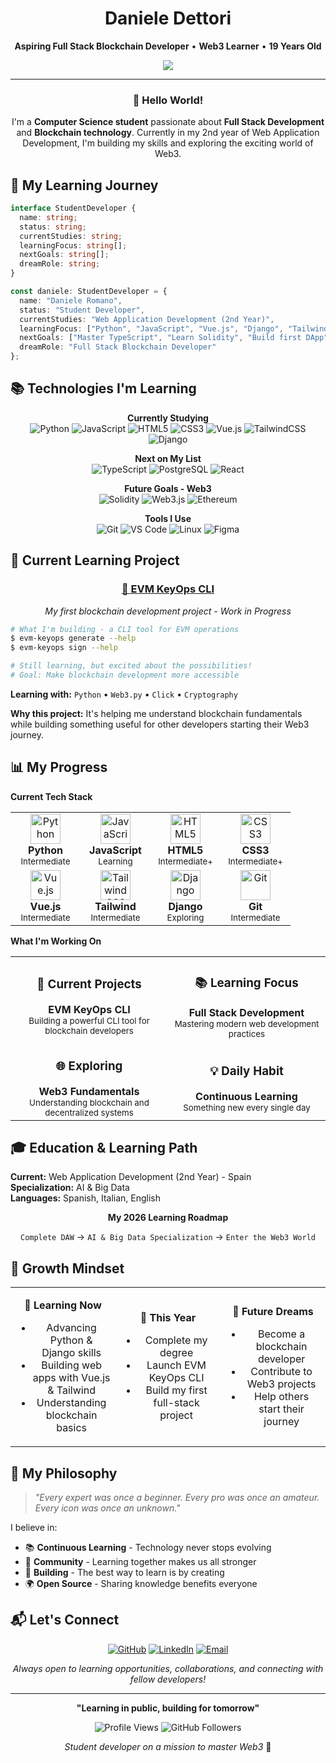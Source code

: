 <div align="center">
  
# Daniele Dettori
**Aspiring Full Stack Blockchain Developer** • **Web3 Learner** • **19 Years Old**

<div>
  <img src="https://readme-typing-svg.herokuapp.com/?lines=Learning+to+build+the+future;Student+Developer+Journey;Python+%7C+JavaScript+%7C+Web3;Always+curious%2C+always+growing&font=Fira%20Code&center=true&width=440&height=45&color=6366f1&vCenter=true&pause=1000&size=22" />
</div>

---

### 👋 Hello World!

I'm a **Computer Science student** passionate about **Full Stack Development** and **Blockchain technology**. Currently in my 2nd year of Web Application Development, I'm building my skills and exploring the exciting world of Web3.

</div>

## 🎯 My Learning Journey

```typescript
interface StudentDeveloper {
  name: string;
  status: string;
  currentStudies: string;
  learningFocus: string[];
  nextGoals: string[];
  dreamRole: string;
}

const daniele: StudentDeveloper = {
  name: "Daniele Romano",
  status: "Student Developer",
  currentStudies: "Web Application Development (2nd Year)",
  learningFocus: ["Python", "JavaScript", "Vue.js", "Django", "TailwindCSS", "HTML5/CSS3"],
  nextGoals: ["Master TypeScript", "Learn Solidity", "Build first DApp"],
  dreamRole: "Full Stack Blockchain Developer"
};
```

## 📚 Technologies I'm Learning

<div align="center">

**Currently Studying**
<br/>
![Python](https://img.shields.io/badge/Python-3776AB?style=flat-square&logo=python&logoColor=white)
![JavaScript](https://img.shields.io/badge/JavaScript-F7DF1E?style=flat-square&logo=javascript&logoColor=black)
![HTML5](https://img.shields.io/badge/HTML5-E34F26?style=flat-square&logo=html5&logoColor=white)
![CSS3](https://img.shields.io/badge/CSS3-1572B6?style=flat-square&logo=css3&logoColor=white)
![Vue.js](https://img.shields.io/badge/Vue.js-4FC08D?style=flat-square&logo=vuedotjs&logoColor=white)
![TailwindCSS](https://img.shields.io/badge/Tailwind_CSS-38B2AC?style=flat-square&logo=tailwind-css&logoColor=white)
![Django](https://img.shields.io/badge/Django-092E20?style=flat-square&logo=django&logoColor=white)

**Next on My List**
<br/>
![TypeScript](https://img.shields.io/badge/TypeScript-3178C6?style=flat-square&logo=typescript&logoColor=white)
![PostgreSQL](https://img.shields.io/badge/PostgreSQL-316192?style=flat-square&logo=postgresql&logoColor=white)
![React](https://img.shields.io/badge/React-20232A?style=flat-square&logo=react&logoColor=61DAFB)

**Future Goals - Web3**
<br/>
![Solidity](https://img.shields.io/badge/Solidity-363636?style=flat-square&logo=solidity&logoColor=white)
![Web3.js](https://img.shields.io/badge/Web3.js-F16822?style=flat-square&logo=web3.js&logoColor=white)
![Ethereum](https://img.shields.io/badge/Ethereum-3C3C3D?style=flat-square&logo=ethereum&logoColor=white)

**Tools I Use**
<br/>
![Git](https://img.shields.io/badge/Git-F05032?style=flat-square&logo=git&logoColor=white)
![VS Code](https://img.shields.io/badge/VS_Code-007ACC?style=flat-square&logo=visual-studio-code&logoColor=white)
![Linux](https://img.shields.io/badge/Linux-FCC624?style=flat-square&logo=linux&logoColor=black)
![Figma](https://img.shields.io/badge/Figma-F24E1E?style=flat-square&logo=figma&logoColor=white)

</div>

## 🚧 Current Learning Project

<div align="center">
  
### [🔑 EVM KeyOps CLI](https://github.com/Pepepe14/evm-keyops-cli)
*My first blockchain development project - Work in Progress*

</div>

```bash
# What I'm building - a CLI tool for EVM operations
$ evm-keyops generate --help
$ evm-keyops sign --help

# Still learning, but excited about the possibilities!
# Goal: Make blockchain development more accessible
```

**Learning with:** `Python` • `Web3.py` • `Click` • `Cryptography`

**Why this project:** It's helping me understand blockchain fundamentals while building something useful for other developers starting their Web3 journey.

## 📊 My Progress
**Current Tech Stack**

<div align="center">

<table>
<tr>
<td align="center" width="96">
<img src="https://skillicons.dev/icons?i=python" width="48" height="48" alt="Python" />
<br><strong>Python</strong>
<br><sub>Intermediate</sub>
</td>
<td align="center" width="96">
<img src="https://skillicons.dev/icons?i=js" width="48" height="48" alt="JavaScript" />
<br><strong>JavaScript</strong>
<br><sub>Learning</sub>
</td>
<td align="center" width="96">
<img src="https://skillicons.dev/icons?i=html" width="48" height="48" alt="HTML5" />
<br><strong>HTML5</strong>
<br><sub>Intermediate+</sub>
</td>
<td align="center" width="96">
<img src="https://skillicons.dev/icons?i=css" width="48" height="48" alt="CSS3" />
<br><strong>CSS3</strong>
<br><sub>Intermediate+</sub>
</td>
</tr>
<tr>
<td align="center" width="96">
<img src="https://skillicons.dev/icons?i=vue" width="48" height="48" alt="Vue.js" />
<br><strong>Vue.js</strong>
<br><sub>Intermediate</sub>
</td>
<td align="center" width="96">
<img src="https://skillicons.dev/icons?i=tailwind" width="48" height="48" alt="TailwindCSS" />
<br><strong>Tailwind</strong>
<br><sub>Intermediate</sub>
</td>
<td align="center" width="96">
<img src="https://skillicons.dev/icons?i=django" width="48" height="48" alt="Django" />
<br><strong>Django</strong>
<br><sub>Exploring</sub>
</td>
<td align="center" width="96">
<img src="https://skillicons.dev/icons?i=git" width="48" height="48" alt="Git" />
<br><strong>Git</strong>
<br><sub>Intermediate</sub>
</td>
</tr>
</table>

</div>

**What I'm Working On**

<div align="center">

<table>
<tr>
<td align="center" width="50%">
<h3>🔨 Current Projects</h3>
<strong>EVM KeyOps CLI</strong><br>
<sub>Building a powerful CLI tool for blockchain developers</sub>
</td>
<td align="center" width="50%">
<h3>📚 Learning Focus</h3>
<strong>Full Stack Development</strong><br>
<sub>Mastering modern web development practices</sub>
</td>
</tr>
<tr>
<td align="center" width="50%">
<h3>🌐 Exploring</h3>
<strong>Web3 Fundamentals</strong><br>
<sub>Understanding blockchain and decentralized systems</sub>
</td>
<td align="center" width="50%">
<h3>💡 Daily Habit</h3>
<strong>Continuous Learning</strong><br>
<sub>Something new every single day</sub>
</td>
</tr>
</table>

</div>

## 🎓 Education & Learning Path

**Current:** Web Application Development (2nd Year) - Spain  
**Specialization:** AI & Big Data  
**Languages:** Spanish, Italian, English

<div align="center">

**My 2026 Learning Roadmap**

`Complete DAW` → `AI & Big Data Specialization` → `Enter the Web3 World`

</div>

## 🌱 Growth Mindset

<table align="center">
<tr>
<td align="center" width="33%">

**📖 Learning Now**
- Advancing Python & Django skills
- Building web apps with Vue.js & Tailwind
- Understanding blockchain basics

</td>
<td align="center" width="33%">

**🎯 This Year**
- Complete my degree
- Launch EVM KeyOps CLI
- Build my first full-stack project

</td>
<td align="center" width="33%">

**🚀 Future Dreams**
- Become a blockchain developer
- Contribute to Web3 projects
- Help others start their journey

</td>
</tr>
</table>

## 💭 My Philosophy

> *"Every expert was once a beginner. Every pro was once an amateur. Every icon was once an unknown."*

I believe in:
- 📚 **Continuous Learning** - Technology never stops evolving
- 🤝 **Community** - Learning together makes us all stronger  
- 🔨 **Building** - The best way to learn is by creating
- 🌍 **Open Source** - Sharing knowledge benefits everyone

## 📬 Let's Connect

<div align="center">

[![GitHub](https://img.shields.io/badge/GitHub-100000?style=for-the-badge&logo=github&logoColor=white)](https://github.com/Pepepe14)
[![LinkedIn](https://img.shields.io/badge/LinkedIn-0077B5?style=for-the-badge&logo=linkedin&logoColor=white)](https://linkedin.com/in/your-profile)
[![Email](https://img.shields.io/badge/Email-D14836?style=for-the-badge&logo=gmail&logoColor=white)](mailto:your-email@gmail.com)

*Always open to learning opportunities, collaborations, and connecting with fellow developers!*

</div>

---

<div align="center">
  
**"Learning in public, building for tomorrow"**

![Profile Views](https://komarev.com/ghpvc/?username=Pepepe14&color=6366f1&style=flat-square&label=Profile+Views)
![GitHub Followers](https://img.shields.io/github/followers/Pepepe14?style=flat-square&color=6366f1&labelColor=1e293b)

*Student developer on a mission to master Web3* 🌟

</div>

